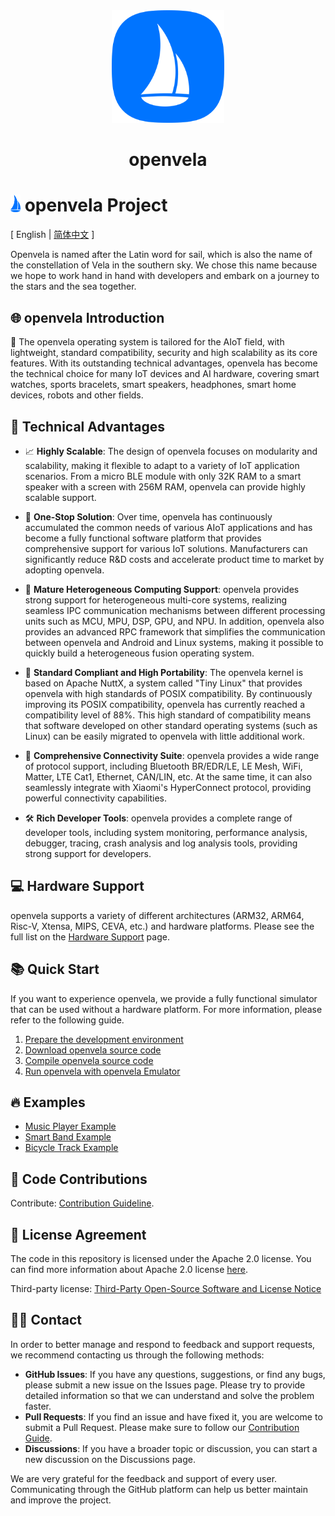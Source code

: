 <div align="center">
  <img src="./images/openvela.svg" width="180" />
</div>

<h1 align="center">openvela</h1>

# <img src="./images/openvela-icon.svg" width="16" /> openvela Project

\[ English | [简体中文](README_zh-cn.md) \]

Openvela is named after the Latin word for sail, which is also the name of the constellation of Vela in the southern sky. We chose this name because we hope to work hand in hand with developers and embark on a journey to the stars and the sea together.

## 🌐 openvela Introduction

🤖 The openvela operating system is tailored for the AIoT field, with lightweight, standard compatibility, security and high scalability as its core features. With its outstanding technical advantages, openvela has become the technical choice for many IoT devices and AI hardware, covering smart watches, sports bracelets, smart speakers, headphones, smart home devices, robots and other fields.

## 🔧 Technical Advantages

- 📈  **Highly Scalable**: The design of openvela focuses on modularity and scalability, making it flexible to adapt to a variety of IoT application scenarios. From a micro BLE module with only 32K RAM to a smart speaker with a screen with 256M RAM, openvela can provide highly scalable support.

- 🎯 **One-Stop Solution**: Over time, openvela has continuously accumulated the common needs of various AIoT applications and has become a fully functional software platform that provides comprehensive support for various IoT solutions. Manufacturers can significantly reduce R&D costs and accelerate product time to market by adopting openvela.

- 💪 **Mature Heterogeneous Computing Support**: openvela provides strong support for heterogeneous multi-core systems, realizing seamless IPC communication mechanisms between different processing units such as MCU, MPU, DSP, GPU, and NPU. In addition, openvela also provides an advanced RPC framework that simplifies the communication between openvela and Android and Linux systems, making it possible to quickly build a heterogeneous fusion operating system.

- 🤗 **Standard Compliant and High Portability**: The openvela kernel is based on Apache NuttX, a system called "Tiny Linux" that provides openvela with high standards of POSIX compatibility. By continuously improving its POSIX compatibility, openvela has currently reached a compatibility level of 88%. This high standard of compatibility means that software developed on other standard operating systems (such as Linux) can be easily migrated to openvela with little additional work.

- 🔗 **Comprehensive Connectivity Suite**: openvela provides a wide range of protocol support, including Bluetooth BR/EDR/LE, LE Mesh, WiFi, Matter, LTE Cat1, Ethernet, CAN/LIN, etc. At the same time, it can also seamlessly integrate with Xiaomi's HyperConnect protocol, providing powerful connectivity capabilities.

- 🛠️ **Rich Developer Tools**: openvela provides a complete range of developer tools, including system monitoring, performance analysis, debugger, tracing, crash analysis and log analysis tools, providing strong support for developers.

## 💻 Hardware Support
openvela supports a variety of different architectures (ARM32, ARM64, Risc-V, Xtensa, MIPS, CEVA, etc.) and hardware platforms. Please see the full list on the [Hardware Support](https://nuttx.apache.org/docs/latest/platforms/index.html) page.


## 📚 Quick Start

If you want to experience openvela, we provide a fully functional simulator that can be used without a hardware platform. For more information, please refer to the following guide.

1. [Prepare the development environment](./Getting_Started/Set_up_the_development_environment.md)
2. [Download openvela source code](./Getting_Started/Download_Vela_sources.md)
3. [Compile openvela source code](./Getting_Started/Build_Vela_from_sources.md)
4. [Run openvela with openvela Emulator](./Getting_Started/Run_Vela_on_Vela_Emulator.md)

## 🔥 Examples

* [Music Player Example](./Examples/Music_Player_Example.md)
* [Smart Band Example](./Examples/Smart_Band_Example.md)
* [Bicycle Track Example](./Examples/X_Track.md)

## 🤝 Code Contributions

Contribute: [Contribution Guideline](./CONTRIBUTING.md).

## 📖 License Agreement

The code in this repository is licensed under the Apache 2.0 license. You can find more information about Apache 2.0 license [here](https://www.apache.org/licenses/LICENSE-2.0.txt).

Third-party license: [Third-Party Open-Source Software and License Notice](Third_Party_and_Open_Source_Components.md)


## 🧑‍💻 Contact

In order to better manage and respond to feedback and support requests, we recommend contacting us through the following methods:

- **GitHub Issues**: If you have any questions, suggestions, or find any bugs, please submit a new issue on the Issues page. Please try to provide detailed information so that we can understand and solve the problem faster.
- **Pull Requests**: If you find an issue and have fixed it, you are welcome to submit a Pull Request. Please make sure to follow our [Contribution Guide](./CONTRIBUTING.md).
- **Discussions**: If you have a broader topic or discussion, you can start a new discussion on the Discussions page.

We are very grateful for the feedback and support of every user. Communicating through the GitHub platform can help us better maintain and improve the project.